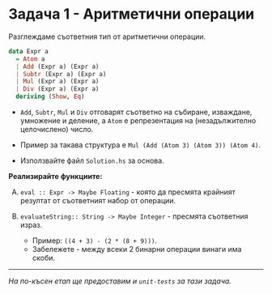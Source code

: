 # Задача 1 - Аритметични операции

Разглеждаме съответния тип от аритметични операции.

```hs
data Еxpr a
  = Atom a
  | Add (Еxpr a) (Еxpr a)
  | Subtr (Еxpr a) (Еxpr a)
  | Mul (Еxpr a) (Еxpr a)
  | Div (Еxpr a) (Еxpr a)
  deriving (Show, Eq)
```

- `Add`, `Subtr`, `Mul` и `Div` отговарят съответно на събиране, изваждане, умножение и деление, а `Atom` е репрезентация на (незадължително целочислено) число.

- Пример за такава структура е `Mul (Add (Atom 3) (Atom 3)) (Atom 4)`.

- Използвайте файл `Solution.hs` за основа.

**Реализирайте функциите:**

1. `eval :: Еxpr -> Maybe Floating` - която да пресмята крайният резултат от съответният набор от операции.

2. `evaluateString:: String -> Maybe Integer` - пресмята съответния израз.
   - Пример: `((4 + 3) - (2 * (8 + 9)))`.
   - Забележете - между всеки 2 бинарни операции винаги има скоби.

<style type="text/css">
  ol { list-style-type: upper-alpha; }
</style>

---

_На по-късен етап ще предоставим и `unit-tests` за тази задача._
